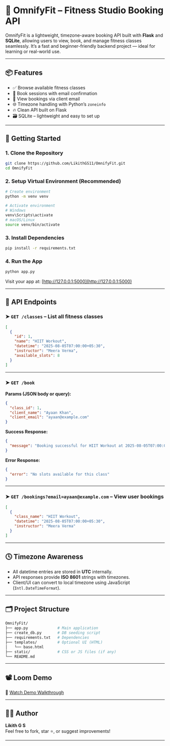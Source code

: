 # 💪 OmnifyFit – Fitness Studio Booking API

OmnifyFit is a lightweight, timezone-aware booking API built with **Flask** and **SQLite**, allowing users to view, book, and manage fitness classes seamlessly. It’s a fast and beginner-friendly backend project — ideal for learning or real-world use.

---

## 📦 Features

- ✅ Browse available fitness classes
- 🧘 Book sessions with email confirmation
- 📧 View bookings via client email
- 🌐 Timezone handling with Python’s `zoneinfo`
- 🔥 Clean API built on Flask
- 🗃️ SQLite – lightweight and easy to set up

---

## 🚀 Getting Started

### 1. Clone the Repository

```bash
git clone https://github.com/LikithGS11/OmnifyFit.git
cd OmnifyFit
```

### 2. Setup Virtual Environment (Recommended)

```bash
# Create environment
python -m venv venv

# Activate environment
# Windows
venv\Scripts\activate
# macOS/Linux
source venv/bin/activate
```

### 3. Install Dependencies

```bash
pip install -r requirements.txt
```

### 4. Run the App

```bash
python app.py
```

Visit your app at: [http://127.0.0.1:5000](http://127.0.0.1:5000)

---

## 🧭 API Endpoints

### ➤ `GET /classes` – List all fitness classes

```json
[
  {
    "id": 1,
    "name": "HIIT Workout",
    "datetime": "2025-08-05T07:00:00+05:30",
    "instructor": "Meera Verma",
    "available_slots": 8
  }
]
```

---

### ➤ `GET /book`

**Params (JSON body or query):**
```json
{
  "class_id": 1,
  "client_name": "Ayaan Khan",
  "client_email": "ayaan@example.com"
}
```

**Success Response:**
```json
{
  "message": "Booking successful for HIIT Workout at 2025-08-05T07:00:00+05:30"
}
```

**Error Response:**
```json
{
  "error": "No slots available for this class"
}
```

---

### ➤ `GET /bookings?email=ayaan@example.com` – View user bookings

```json
[
  {
    "class_name": "HIIT Workout",
    "datetime": "2025-08-05T07:00:00+05:30",
    "instructor": "Meera Verma"
  }
]
```

---

## 🕓 Timezone Awareness

- All datetime entries are stored in **UTC** internally.
- API responses provide **ISO 8601** strings with timezones.
- Client/UI can convert to local timezone using JavaScript (`Intl.DateTimeFormat`).

---

## 🗂️ Project Structure

```bash
OmnifyFit/
├── app.py             # Main application
├── create_db.py       # DB seeding script
├── requirements.txt   # Dependencies
├── templates/         # Optional UI (HTML)
│   └── base.html
├── static/            # CSS or JS files (if any)
└── README.md
```

---

## 📽️ Loom Demo

🎥 [Watch Demo Walkthrough](https://www.loom.com/share/4c5755f139bb425fb6e81ab7a0169e86)

---

## 👨‍💻 Author

**Likith G S**  
Feel free to fork, star ⭐, or suggest improvements!

---
```
